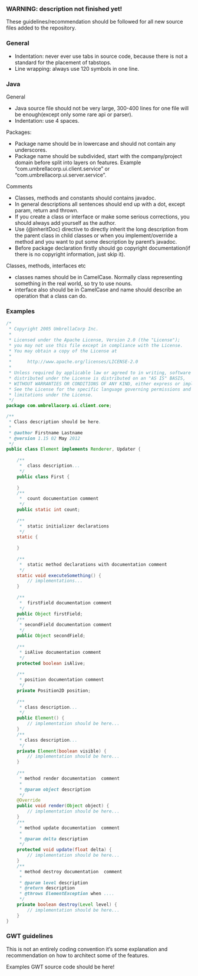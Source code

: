 ### WARNING: description not finished yet!

These guidelines/recommendation should be followed for all new source files added to the repository.

### General
 - Indentation: never ever use tabs in source code, because there is not a standard for the placement of tabstops. 
 - Line wrapping: always use 120 symbols in one line.

### Java
General
 - Java source file should not be very large, 300-400 lines for one file will be enough(except only some rare api or parser).
 - Indentation: use 4 spaces.

Packages:
 - Package name should be in lowercase and should not contain any underscores.
 - Package name should be subdivided, start with the company/project domain before split into layers on features. Example “com.umbrellacorp.ui.client.service” or “com.umbrellacorp.ui.server.service”.

Comments
 - Classes, methods and constants should contains javadoc.
 - In general descriptions all sentences should end up with a dot, except param, return and thrown.
 - If you create a class or interface or make some serious corrections, you should always add yourself as the author.
 - Use {@inheritDoc} directive to directly inherit the long description from the parent class in child classes or when you implement/override a method and you want to put some description by parent’s javadoc.
 - Before package declaration firstly should go copyright documentation(if there is no copyright information, just skip it).

Classes, methods, interfaces etc
- classes names should be in CamelCase. Normally class representing something in the real world, so try to use nouns.
- interface also should be in CamelCase and name should describe an operation that a class can do.

### Examples

```java
/*
 * Copyright 2005 UmbrellaCorp Inc.
 *
 * Licensed under the Apache License, Version 2.0 (the "License");
 * you may not use this file except in compliance with the License.
 * You may obtain a copy of the License at
 *
 *      http://www.apache.org/licenses/LICENSE-2.0
 *
 * Unless required by applicable law or agreed to in writing, software
 * distributed under the License is distributed on an "AS IS" BASIS,
 * WITHOUT WARRANTIES OR CONDITIONS OF ANY KIND, either express or implied.
 * See the License for the specific language governing permissions and
 * limitations under the License.
 */
package com.umbrellacorp.ui.client.core; 

/**
 * Class description should be here.
 * 
 * @author Firstname Lastname
 * @version 1.15 02 May 2012  
 */
public class Element implements Renderer, Updater {
	
	/**
	 *  class description...
	 */
	public class First {
		
	}
	/**
	 *  count documentation comment
	 */
	public static int count;
	
	/**
	 *  static initializer declarations
	 */
	static {
		
	}
	
	/**
	 *  static method declarations with documentation comment
	 */
	static void executeSomething() {
		// implementations...
	}
	
	/**
	 *  firstField documentation comment
	 */
	public Object firstField;
	/**
	 * secondField documentation comment
	 */
	public Object secondField;
	
	/**
	 * isAlive documentation comment
	 */
	protected boolean isAlive; 
	
	/**
	 * position documentation comment
	 */
	private Position2D position;
	
	/**
	 * class description...
	 */
	public Element() {
		// implementation should be here...
	}
	/**
	 * class description...
	 */
	private Element(boolean visible) {
		// implementation should be here...
	}
	
	/**
	 * method render documentation  comment
	 * 
	 * @param object description
	 */
	@Override
	public void render(Object object) {
		// implementation should be here...
	}
	/**
	 * method update documentation  comment
	 * 
	 * @param delta description
	 */
	protected void update(float delta) {
		// implementation should be here...
	}
	/**
     * method destroy documentation  comment
     *
     * @param level description
     * @return description
     * @throws ElementException when ....
     */
	private boolean destroy(Level level) {
		// implementation should be here...
	}
}
```

### GWT guidelines
This is not an entirely coding convention it’s some explanation and recommendation on how to architect some of the features. 


Examples
GWT source code should be here!

